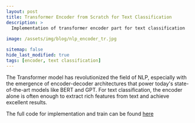 ```yaml
---
layout: post
title: Transformer Encoder from Scratch for Text Classification
description: >
  Implementation of transformer encoder part for text classification
  
image: /assets/img/blog/nlp_encoder_tr.jpg

sitemap: false
hide_last_modified: true
tags: [encoder, text classification]
---
```


The Transformer model has revolutionized the field of NLP, especially with the emergence of encoder-decoder architectures that power today's state-of-the-art models like BERT and GPT. For text classification, the encoder alone is often enough to extract rich features from text and achieve excellent results.

The full code for implementation and train can be found [here](https://www.kaggle.com/code/abramova/transformer-classification-from-scratch-pytorch/notebook)

